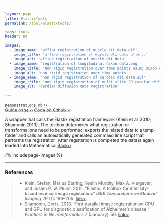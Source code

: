 ```yaml
---

layout: page
title: ElastixTools
permalink: /tool/elastixtools/

tags: tools
header: no

images:
  - image_name: 'affine registration of muscle dti data.gif'
    image_title: 'affine registration of muscle dti data after..'
    image_alt: 'affine registration of muscle dti data'
  - image_name: 'registration of longitudinal dixon data.png'
    image_title: 'Non rigid registration over time points using Dixon data for longitudinal analysis.'
    image_alt: 'non rigid registration over time points'  
  - image_name: 'non rigid registration of cardiac dti data.gif'
    image_title: 'non rigid registration of mulit slice 2D cardiac diffusion data.'
    image_alt: 'cardiac diffusion data registration'

---
```


[`Demonstrations.nb` ››](/doc/demo/) <br>
[Guide page ››](/assets/htmldoc/html/guide/{{page.title}})
[Code on Github ››](https://github.com/mfroeling/QMRITools/blob/master/QMRITools/Kernel/ElastixTools.wl)

A wrapper that calls the Elastix registration framework (Klein et al.
2010; Shamonin 2013). The toolbox determines what registration or
transformations need to be performed, exports the related data to a temp
folder and calls an automatically generated command line script that
performs the registration. After registration is completed the data is
again loaded into Mathematica. [Back››](/tool/)

{% include page-images %}

--------------------------------------------------------------------------

### References

> - Klein, Stefan, Marius Staring, Keelin Murphy, Max A. Viergever, and
Josien P. W. Pluim. 2010. “Elastix: A toolbox for intensity-based
medical image registration.” *IEEE Transactions on Medical Imaging* 29
(1): 196–205. [link››](https://doi.org/10.1109/TMI.2009.2035616).
> - Shamonin, Denis. 2013. “Fast parallel image registration on CPU and GPU
for diagnostic classification of Alzheimer’s disease.” *Frontiers in
Neuroinformatics* 7 (January): 50. [link››](https://doi.org/10.3389/fninf.2013.00050).
